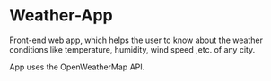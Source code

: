 # Weather-App

Front-end web app, which helps the user to know about the weather conditions like temperature, humidity, wind speed ,etc. of any city.

App uses the OpenWeatherMap API.
